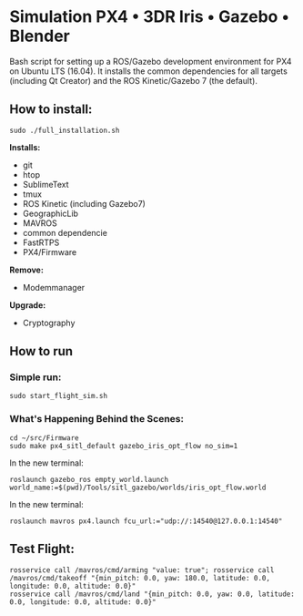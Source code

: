 # Simulation PX4 • 3DR Iris • Gazebo • Blender

Bash script for setting up a ROS/Gazebo development environment for PX4 on Ubuntu LTS (16.04). 
It installs the common dependencies for all targets (including Qt Creator) and the ROS Kinetic/Gazebo 7 (the default).

## How to install:

    sudo ./full_installation.sh

**Installs:**
 - git
 - htop
 - SublimeText
 - tmux
 - ROS Kinetic (including Gazebo7)
 - GeographicLib 
 - MAVROS
 - common dependencie
 - FastRTPS
 - PX4/Firmware
 
**Remove:**
 - Modemmanager
 
**Upgrade:**
 - Cryptography
 
 ## How to run
 ### Simple run:
 
    sudo start_flight_sim.sh
 
 ### What's Happening Behind the Scenes:
 
    cd ~/src/Firmware
    sudo make px4_sitl_default gazebo_iris_opt_flow no_sim=1
    
In the new terminal:

    roslaunch gazebo_ros empty_world.launch world_name:=$(pwd)/Tools/sitl_gazebo/worlds/iris_opt_flow.world
    
In the new terminal:

    roslaunch mavros px4.launch fcu_url:="udp://:14540@127.0.0.1:14540"
    
## Test Flight:

    rosservice call /mavros/cmd/arming "value: true"; rosservice call /mavros/cmd/takeoff "{min_pitch: 0.0, yaw: 180.0, latitude: 0.0, longitude: 0.0, altitude: 0.0}"
    rosservice call /mavros/cmd/land "{min_pitch: 0.0, yaw: 0.0, latitude: 0.0, longitude: 0.0, altitude: 0.0}" 
    
